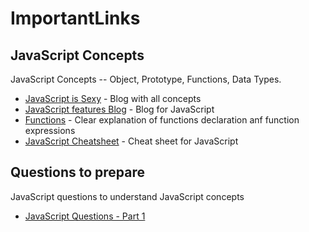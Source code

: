 # ImportantLinks

## JavaScript Concepts

JavaScript Concepts -- Object, Prototype, Functions, Data Types.

  - [JavaScript is Sexy] - Blog with all concepts
  - [JavaScript features Blog] - Blog for JavaScript 
  - [Functions] - Clear explanation of functions declaration anf function expressions
  - [JavaScript Cheatsheet] - Cheat sheet for JavaScript

## Questions to prepare
JavaScript questions to understand JavaScript concepts
   - [JavaScript Questions - Part 1]
















[JavaScript is Sexy]: <http://javascriptissexy.com/>
[JavaScript features blog]: <https://javascriptweblog.wordpress.com/>
[JavaScript Questions - Part 1]: <http://kourge.net/node/130>
[Functions]: <https://javascriptweblog.wordpress.com/2010/07/06/function-declarations-vs-function-expressions/>
[JavaScript Cheatsheet]: <http://www.cheatography.com/davechild/cheat-sheets/javascript/pdf/>
  
  



